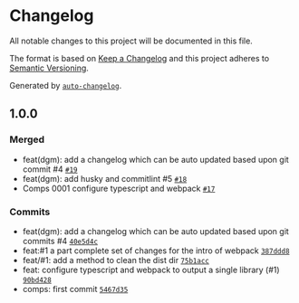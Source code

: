 # Changelog

All notable changes to this project will be documented in this file.

The format is based on [Keep a Changelog](https://keepachangelog.com/en/1.0.0/)
and this project adheres to [Semantic Versioning](https://semver.org/spec/v2.0.0.html).

Generated by [`auto-changelog`](https://github.com/CookPete/auto-changelog).

## 1.0.0

### Merged

- feat(dgm): add a changelog which can be auto updated based upon git commit #4 [`#19`](https://github.com/datr-tech/comps/pull/19)
- feat(dgm): add husky and commitlint #5 [`#18`](https://github.com/datr-tech/comps/pull/18)
- Comps 0001 configure typescript and webpack [`#17`](https://github.com/datr-tech/comps/pull/17)

### Commits

- feat(dgm): add a changelog which can be auto updated based upon git commits #4 [`40e5d4c`](https://github.com/datr-tech/comps/commit/40e5d4cee9a91d810464afe0a0b505bbc9143273)
- feat:#1 a part complete set of changes for the intro of webpack [`387ddd8`](https://github.com/datr-tech/comps/commit/387ddd85ff8add22ce85a272a0be177057880a14)
- feat/#1: add a method to clean the dist dir [`75b1acc`](https://github.com/datr-tech/comps/commit/75b1acc1a1214cce0d4c087b3907f85d350ee3ab)
- feat: configure typescript and webpack to output a single library (#1) [`90bd428`](https://github.com/datr-tech/comps/commit/90bd428adb3389139f0f8f5f4787e0613941fedd)
- comps: first commit [`5467d35`](https://github.com/datr-tech/comps/commit/5467d3517cffaf57111b34684f234a3c07199bd5)

